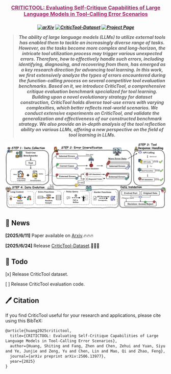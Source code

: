 <h3 align="center"><a href="" style="color:#9C276A">
CRITICTOOL: Evaluating Self-Critique Capabilities of Large Language Models in Tool-Calling Error Scenarios</a></h3>
<h5 align="center"> 

<h5 align="center">

[![arXiv](https://img.shields.io/badge/Arxiv-2506.13977-AD1C18.svg?logo=arXiv)](https://arxiv.org/abs/2506.13977) 
[![CriticTool-Dataset](https://img.shields.io/badge/🤗HuggingFace-%20CriticTool-blue.svg)](https://huggingface.co/datasets/chocckaka/CriticTool-Dataset)
[![Project Page](https://img.shields.io/badge/ProjectPage-Website-green.svg?logo=github)](https://shellorley0513.github.io/CriticTool/)

> The ability of large language models (LLMs) to utilize external tools has enabled them to tackle an increasingly diverse range of tasks. However, as the tasks become more complex and long-horizon, the intricate tool utilization process may trigger various unexpected errors. Therefore, how to effectively handle such errors, including identifying, diagnosing, and recovering from them, has emerged as a key research direction for advancing tool learning. In this work, we first extensively analyze the types of errors encountered during the function-calling process on several competitive tool evaluation benchmarks. Based on it, we introduce CriticTool, a comprehensive critique evaluation benchmark specialized for tool learning. Building upon a novel evolutionary strategy for dataset construction, CriticTool holds diverse tool-use errors with varying complexities, which better reflects real-world scenarios. We conduct extensive experiments on CriticTool, and validate the generalization and effectiveness of our constructed benchmark strategy. We also provide an in-depth analysis of the tool reflection ability on various LLMs, offering a new perspective on the field of tool learning in LLMs.

<div>
<center>
<img src="docs/figure/teaser.png">
</div>

## 🚀 News
**[2025/6/11]** Paper available on [Arxiv](https://arxiv.org/pdf/2506.13977).🔥🔥🔥

**[2025/6/24]** Release [CriticTool-Dataset](https://huggingface.co/datasets/chocckaka/CriticTool-Dataset).🤗🤗🤗

## 🧾 Todo
[x] Release CriticTool dataset.

[ ] Release CriticTool evaluation code.


## 🖊️ Citation
If you find CriticTool useful for your research and applications, please cite using this BibTeX:
```
@article{huang2025critictool,
  title={CRITICTOOL: Evaluating Self-Critique Capabilities of Large Language Models in Tool-Calling Error Scenarios},
  author={Huang, Shiting and Fang, Zhen and Chen, Zehui and Yuan, Siyu and Ye, Junjie and Zeng, Yu and Chen, Lin and Mao, Qi and Zhao, Feng},
  journal={arXiv preprint arXiv:2506.13977},
  year={2025}
}
```